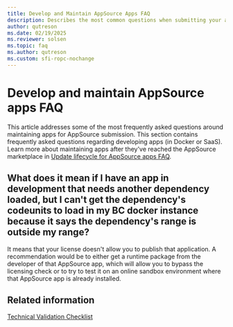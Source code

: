 ```yaml
---
title: Develop and Maintain AppSource Apps FAQ
description: Describes the most common questions when submitting your app to AppSource for Business Central.
author: qutreson
ms.date: 02/19/2025
ms.reviewer: solsen
ms.topic: faq
ms.author: qutreson
ms.custom: sfi-ropc-nochange
---
```


# Develop and maintain AppSource apps FAQ

This article addresses some of the most frequently asked questions around maintaining apps for AppSource submission. This section contains frequently asked questions regarding developing apps (in Docker or SaaS). Learn more about maintaining apps after they've reached the AppSource marketplace in [Update lifecycle for AppSource apps FAQ](devenv-update-app-life-cycle-faq.md).

## What does it mean if I have an app in development that needs another dependency loaded, but I can't get the dependency's codeunits to load in my BC docker instance because it says the dependency's range is outside my range?

It means that your license doesn't allow you to publish that application. A recommendation would be to either get a runtime package from the developer of that AppSource app, which will allow you to bypass the licensing check or to try to test it on an online sandbox environment where that AppSource app is already installed. 

## Related information

[Technical Validation Checklist](devenv-checklist-submission.md)
